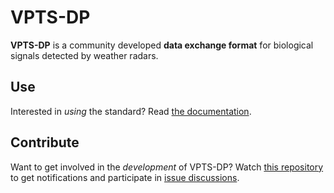 # VPTS-DP

**VPTS-DP** is a community developed **data exchange format** for biological signals detected by weather radars. 

## Use

Interested in *using* the standard? Read [the documentation](https://enram.github.io/vpts-dp/).

## Contribute

Want to get involved in the *development* of VPTS-DP? Watch [this repository](https://github.com/enram/vpts-dp) to get notifications and participate in [issue discussions](https://github.com/enram/vpts-dp/issues).

